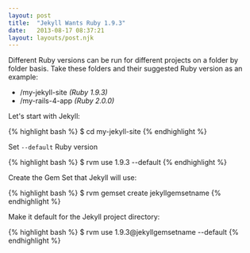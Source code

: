 ```yaml
---
layout: post
title:  "Jekyll Wants Ruby 1.9.3"
date:   2013-08-17 08:37:21
layout: layouts/post.njk
---
```


Different Ruby versions can be run for different projects on a folder by folder basis. Take these folders and their suggested Ruby version as an example:

- /my-jekyll-site _(Ruby 1.9.3)_
- /my-rails-4-app _(Ruby 2.0.0)_

Let's start with Jekyll:

{% highlight bash %}
$ cd my-jekyll-site
{% endhighlight %}

Set `--default` Ruby version

{% highlight bash %}
$ rvm use 1.9.3 --default
{% endhighlight %}


Create the Gem Set that Jekyll will use:

{% highlight bash %}
$ rvm gemset create jekyllgemsetname
{% endhighlight %}

Make it default for the Jekyll project directory:

{% highlight bash %}
$ rvm use 1.9.3@jekyllgemsetname --default
{% endhighlight %}
